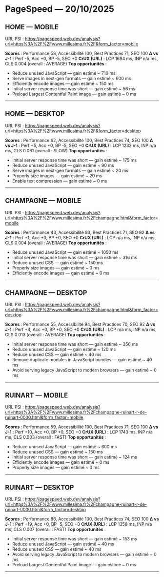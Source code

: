 # PageSpeed — 20/10/2025  

## HOME — MOBILE
URL PSI : https://pagespeed.web.dev/analysis?url=https%3A%2F%2Fwww.millesima.fr%2F&form_factor=mobile

**Scores** : Performance 53, Accessibilité 100, Best Practices 71, SEO 100
**Δ vs J-1** : Perf -5, Acc +0, BP -5, SEO +0
**CrUX (URL)** : LCP 1694 ms, INP n/a ms, CLS 0.004 (overall : AVERAGE)
**Top opportunités** :
- Reduce unused JavaScript — gain estimé ~ 710 ms
- Serve images in next-gen formats — gain estimé ~ 600 ms
- Efficiently encode images — gain estimé ~ 150 ms
- Initial server response time was short — gain estimé ~ 56 ms
- Preload Largest Contentful Paint image — gain estimé ~ 0 ms

---

## HOME — DESKTOP
URL PSI : https://pagespeed.web.dev/analysis?url=https%3A%2F%2Fwww.millesima.fr%2F&form_factor=desktop

**Scores** : Performance 62, Accessibilité 100, Best Practices 74, SEO 100
**Δ vs J-1** : Perf +5, Acc +0, BP -5, SEO +0
**CrUX (URL)** : LCP 1232 ms, INP n/a ms, CLS 0.061 (overall : SLOW)
**Top opportunités** :
- Initial server response time was short — gain estimé ~ 175 ms
- Reduce unused JavaScript — gain estimé ~ 90 ms
- Serve images in next-gen formats — gain estimé ~ 20 ms
- Properly size images — gain estimé ~ 20 ms
- Enable text compression — gain estimé ~ 0 ms

---

## CHAMPAGNE — MOBILE
URL PSI : https://pagespeed.web.dev/analysis?url=https%3A%2F%2Fwww.millesima.fr%2Fchampagne.html&form_factor=mobile

**Scores** : Performance 43, Accessibilité 93, Best Practices 71, SEO 92
**Δ vs J-1** : Perf +1, Acc +0, BP +0, SEO +0
**CrUX (URL)** : LCP n/a ms, INP n/a ms, CLS 0.004 (overall : AVERAGE)
**Top opportunités** :
- Reduce unused JavaScript — gain estimé ~ 1050 ms
- Initial server response time was short — gain estimé ~ 316 ms
- Reduce unused CSS — gain estimé ~ 150 ms
- Properly size images — gain estimé ~ 0 ms
- Efficiently encode images — gain estimé ~ 0 ms

---

## CHAMPAGNE — DESKTOP
URL PSI : https://pagespeed.web.dev/analysis?url=https%3A%2F%2Fwww.millesima.fr%2Fchampagne.html&form_factor=desktop

**Scores** : Performance 55, Accessibilité 94, Best Practices 70, SEO 92
**Δ vs J-1** : Perf +4, Acc +0, BP +0, SEO +0
**CrUX (URL)** : LCP n/a ms, INP n/a ms, CLS 0.013 (overall : AVERAGE)
**Top opportunités** :
- Initial server response time was short — gain estimé ~ 356 ms
- Reduce unused JavaScript — gain estimé ~ 120 ms
- Reduce unused CSS — gain estimé ~ 40 ms
- Remove duplicate modules in JavaScript bundles — gain estimé ~ 40 ms
- Avoid serving legacy JavaScript to modern browsers — gain estimé ~ 0 ms

---

## RUINART — MOBILE
URL PSI : https://pagespeed.web.dev/analysis?url=https%3A%2F%2Fwww.millesima.fr%2Fchampagne-ruinart-r-de-ruinart-0000.html&form_factor=mobile

**Scores** : Performance 59, Accessibilité 100, Best Practices 71, SEO 100
**Δ vs J-1** : Perf +10, Acc +0, BP +0, SEO +0
**CrUX (URL)** : LCP 1743 ms, INP n/a ms, CLS 0.003 (overall : FAST)
**Top opportunités** :
- Reduce unused JavaScript — gain estimé ~ 600 ms
- Reduce unused CSS — gain estimé ~ 150 ms
- Initial server response time was short — gain estimé ~ 124 ms
- Efficiently encode images — gain estimé ~ 0 ms
- Properly size images — gain estimé ~ 0 ms

---

## RUINART — DESKTOP
URL PSI : https://pagespeed.web.dev/analysis?url=https%3A%2F%2Fwww.millesima.fr%2Fchampagne-ruinart-r-de-ruinart-0000.html&form_factor=desktop

**Scores** : Performance 86, Accessibilité 100, Best Practices 74, SEO 100
**Δ vs J-1** : Perf +19, Acc +0, BP -5, SEO +0
**CrUX (URL)** : LCP 1358 ms, INP n/a ms, CLS 0.007 (overall : FAST)
**Top opportunités** :
- Initial server response time was short — gain estimé ~ 153 ms
- Reduce unused JavaScript — gain estimé ~ 40 ms
- Reduce unused CSS — gain estimé ~ 40 ms
- Avoid serving legacy JavaScript to modern browsers — gain estimé ~ 0 ms
- Preload Largest Contentful Paint image — gain estimé ~ 0 ms

---
